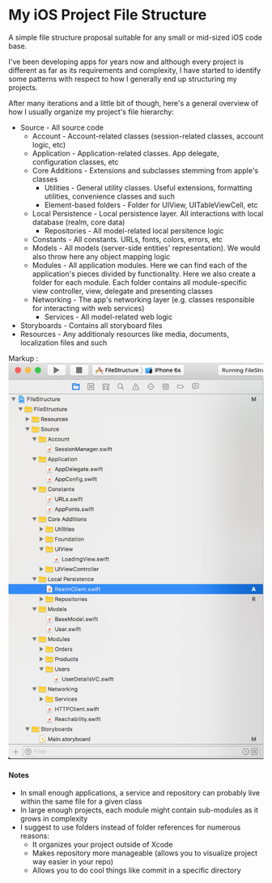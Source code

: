 # My iOS Project File Structure
A simple file structure proposal suitable for any small or mid-sized iOS code base.

I've been developing apps for years now and although every project is different as far as its requirements and complexity, I have started to identify some patterns with respect to how I generally end up structuring my projects. 

After many iterations and a little bit of though, here's a general overview of how I usually organize my project's file hierarchy:
* Source - All source code
  * Account - Account-related classes (session-related classes, account logic, etc)
  * Application - Application-related classes. App delegate, configuration classes, etc
  * Core Additions - Extensions and subclasses stemming from apple's classes
    * Utilities - General utility classes. Useful extensions, formatting utilities, convenience classes and such
    * Element-based folders - Folder for UIView, UITableViewCell, etc
  * Local Persistence - Local persistence layer. All interactions with local database (realm, core data)
    * Repositories - All model-related local persitence logic
  * Constants - All constants. URLs, fonts, colors, errors, etc 
  * Models - All models (server-side entities' representation). We would also throw here any object mapping logic
  * Modules - All application modules. Here we can find each of the application's pieces divided by functionality. Here we also create a folder for each module. Each folder contains all module-specific view controller, view, delegate and presenting classes
  * Networking - The app's networking layer (e.g. classes responsible for interacting with web services)
    * Services - All model-related web logic
* Storyboards - Contains all storyboard files
* Resources - Any additionaly resources like media, documents, localization files and such

Markup : ![Xcode Screenshot](https://github.com/jlnbuiles/file-structure/blob/master/FileStructure/Resources/Xcode%20Screenshot.png "Xcode side bar screenshot")

#### Notes
* In small enough applications, a service and repository can probably live within the same file for a given class
* In large enough projects, each module might contain sub-modules as it grows in complexity
* I suggest to use folders instead of folder references for numerous reasons:
  * It organizes your project outside of Xcode
  * Makes repository more manageable (allows you to visualize project way easier in your repo)
  * Allows you to do cool things like commit in a specific directory
